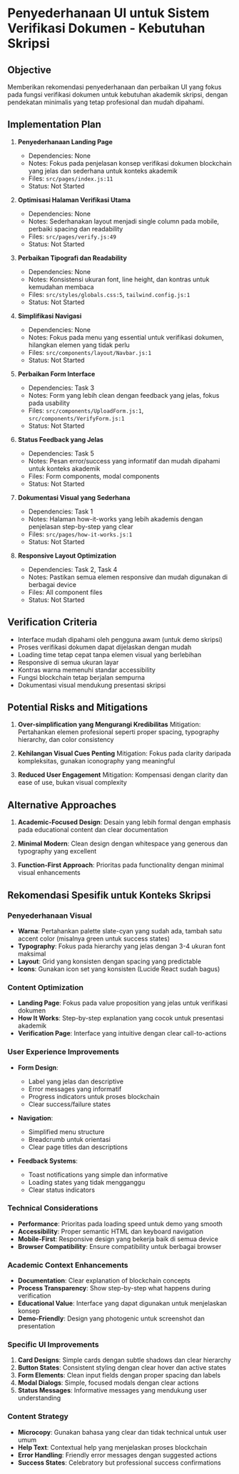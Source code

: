 # Penyederhanaan UI untuk Sistem Verifikasi Dokumen - Kebutuhan Skripsi

## Objective
Memberikan rekomendasi penyederhanaan dan perbaikan UI yang fokus pada fungsi verifikasi dokumen untuk kebutuhan akademik skripsi, dengan pendekatan minimalis yang tetap profesional dan mudah dipahami.

## Implementation Plan

1. **Penyederhanaan Landing Page**
   - Dependencies: None
   - Notes: Fokus pada penjelasan konsep verifikasi dokumen blockchain yang jelas dan sederhana untuk konteks akademik
   - Files: `src/pages/index.js:11`
   - Status: Not Started

2. **Optimisasi Halaman Verifikasi Utama**
   - Dependencies: None
   - Notes: Sederhanakan layout menjadi single column pada mobile, perbaiki spacing dan readability
   - Files: `src/pages/verify.js:49`
   - Status: Not Started

3. **Perbaikan Tipografi dan Readability**
   - Dependencies: None
   - Notes: Konsistensi ukuran font, line height, dan kontras untuk kemudahan membaca
   - Files: `src/styles/globals.css:5`, `tailwind.config.js:1`
   - Status: Not Started

4. **Simplifikasi Navigasi**
   - Dependencies: None
   - Notes: Fokus pada menu yang essential untuk verifikasi dokumen, hilangkan elemen yang tidak perlu
   - Files: `src/components/layout/Navbar.js:1`
   - Status: Not Started

5. **Perbaikan Form Interface**
   - Dependencies: Task 3
   - Notes: Form yang lebih clean dengan feedback yang jelas, fokus pada usability
   - Files: `src/components/UploadForm.js:1`, `src/components/VerifyForm.js:1`
   - Status: Not Started

6. **Status Feedback yang Jelas**
   - Dependencies: Task 5
   - Notes: Pesan error/success yang informatif dan mudah dipahami untuk konteks akademik
   - Files: Form components, modal components
   - Status: Not Started

7. **Dokumentasi Visual yang Sederhana**
   - Dependencies: Task 1
   - Notes: Halaman how-it-works yang lebih akademis dengan penjelasan step-by-step yang clear
   - Files: `src/pages/how-it-works.js:1`
   - Status: Not Started

8. **Responsive Layout Optimization**
   - Dependencies: Task 2, Task 4
   - Notes: Pastikan semua elemen responsive dan mudah digunakan di berbagai device
   - Files: All component files
   - Status: Not Started

## Verification Criteria
- Interface mudah dipahami oleh pengguna awam (untuk demo skripsi)
- Proses verifikasi dokumen dapat dijelaskan dengan mudah
- Loading time tetap cepat tanpa elemen visual yang berlebihan
- Responsive di semua ukuran layar
- Kontras warna memenuhi standar accessibility
- Fungsi blockchain tetap berjalan sempurna
- Dokumentasi visual mendukung presentasi skripsi

## Potential Risks and Mitigations

1. **Over-simplification yang Mengurangi Kredibilitas**
   Mitigation: Pertahankan elemen profesional seperti proper spacing, typography hierarchy, dan color consistency

2. **Kehilangan Visual Cues Penting**
   Mitigation: Fokus pada clarity daripada kompleksitas, gunakan iconography yang meaningful

3. **Reduced User Engagement**
   Mitigation: Kompensasi dengan clarity dan ease of use, bukan visual complexity

## Alternative Approaches

1. **Academic-Focused Design**: Desain yang lebih formal dengan emphasis pada educational content dan clear documentation

2. **Minimal Modern**: Clean design dengan whitespace yang generous dan typography yang excellent

3. **Function-First Approach**: Prioritas pada functionality dengan minimal visual enhancements

## Rekomendasi Spesifik untuk Konteks Skripsi

### Penyederhanaan Visual
- **Warna**: Pertahankan palette slate-cyan yang sudah ada, tambah satu accent color (misalnya green untuk success states)
- **Typography**: Fokus pada hierarchy yang jelas dengan 3-4 ukuran font maksimal
- **Layout**: Grid yang konsisten dengan spacing yang predictable
- **Icons**: Gunakan icon set yang konsisten (Lucide React sudah bagus)

### Content Optimization
- **Landing Page**: Fokus pada value proposition yang jelas untuk verifikasi dokumen
- **How It Works**: Step-by-step explanation yang cocok untuk presentasi akademik
- **Verification Page**: Interface yang intuitive dengan clear call-to-actions

### User Experience Improvements
- **Form Design**: 
  - Label yang jelas dan descriptive
  - Error messages yang informatif
  - Progress indicators untuk proses blockchain
  - Clear success/failure states

- **Navigation**:
  - Simplified menu structure
  - Breadcrumb untuk orientasi
  - Clear page titles dan descriptions

- **Feedback Systems**:
  - Toast notifications yang simple dan informative
  - Loading states yang tidak mengganggu
  - Clear status indicators

### Technical Considerations
- **Performance**: Prioritas pada loading speed untuk demo yang smooth
- **Accessibility**: Proper semantic HTML dan keyboard navigation
- **Mobile-First**: Responsive design yang bekerja baik di semua device
- **Browser Compatibility**: Ensure compatibility untuk berbagai browser

### Academic Context Enhancements
- **Documentation**: Clear explanation of blockchain concepts
- **Process Transparency**: Show step-by-step what happens during verification
- **Educational Value**: Interface yang dapat digunakan untuk menjelaskan konsep
- **Demo-Friendly**: Design yang photogenic untuk screenshot dan presentation

### Specific UI Improvements
1. **Card Designs**: Simple cards dengan subtle shadows dan clear hierarchy
2. **Button States**: Consistent styling dengan clear hover dan active states
3. **Form Elements**: Clean input fields dengan proper spacing dan labels
4. **Modal Dialogs**: Simple, focused modals dengan clear actions
5. **Status Messages**: Informative messages yang mendukung user understanding

### Content Strategy
- **Microcopy**: Gunakan bahasa yang clear dan tidak technical untuk user umum
- **Help Text**: Contextual help yang menjelaskan proses blockchain
- **Error Handling**: Friendly error messages dengan suggested actions
- **Success States**: Celebratory but professional success confirmations